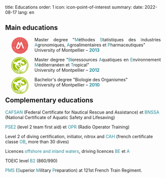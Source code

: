 title: Educations
order: 1
icon: icon-point-of-interest
summary:
date: 2022-08-17
lang: en

## Main educations

<p style="text-align: justify">
<a href="https://www.umontpellier.fr/" target="_blank">
<img align=left src="/pictures/logos/logo_universite_montpellier.png" width="55" height="55" hspace="20"></a>
Master degree "<font color="#238896">M</font>éthodes <font color="#238896">S</font>tatistiques des <font color="#238896">I</font>ndustries <font color="#238896">A</font>gronomiques, <font color="#238896">A</font>groalimentaires et <font color="#238896">P</font>harmaceutiques"<br> University of Montpellier – <font color="#238896"><strong>2013</strong></font>
</p>

<p style="text-align: justify">
<a href="https://ingenieurs-ecologues.com/" target="_blank">
<img align=left src="/pictures/logos/logo_bee.png" width="55" height="55" hspace="20"></a>
Master degree "<font color="#238896">B</font>ioressources <font color="#238896">A</font>quatiques en <font color="#238896">E</font>nvironnement <font color="#238896">M</font>éditerranéen et <font color="#238896">T</font>ropical"<br> University of Montpellier – <font color="#238896"><strong>2012</strong></font>
</p>

<p style="text-align: justify">
<a href="https://biologie-ecologie.com/" target="_blank">
<img align=left src="/pictures/logos/logo_bee.png" width="55" height="55" hspace="20"></a>
Bachelor's degree "Biologie des Organismes" <br> University of Montpellier – <font color="#238896"><strong>2010</strong></font>
</p>

## Complementary educations

<font color="#238896">CAFSAN</font> (Federal Certificate for Nautical Rescue and Assistance) et <font color="#238896">BNSSA</font> (National Certificate of Aquatic Safety and Lifesaving)

<font color="#238896">PSE2</font> (level 2 team first aid) et <font color="#238896">OPR</font> (Radio Operator Training)

Level 2 of diving certification, initiator, nitrox and <font color="#238896">CAH</font> (french certificate classe <font color="#238896">OB</font>, more than 30 dives)

Licences <font color="#238896">offshore and inland waters</font>, driving licences <font color="#238896"> BE</font> et <font color="#238896">A</font>

TOEIC level <font color="#238896">B2</font> (860/990)

<font color="#238896">PMS</font> (<font color="#238896">S</font>uperior <font color="#238896">M</font>ilitary <font color="#238896">P</font>reparation) at 121st French Train Regiment.